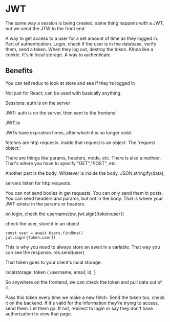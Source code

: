 # JWT

The same way a session is being created, same thing happens with a JWT, but we send the JTW to the front end

A way to get access to a user for a set amount of time as they logged in. Part of authentication. Login, check if the user is in the database, verify them, send a token. When they log out, destroy the token. KInda like a cookie. It's in local storage. A way to authenticate

## Benefits

You can tell redux to look at store and see if they're logged in

Not just for React; can be used with basically anything.

Sessions: auth is on the server

JWT: auth is on the server, then sent to the frontend

JWT.io

JWTs have expiration times, after which it is no longer valid.

fetches are http requests. inside that request is an object. The 'request object.'

There are things like params, headers, mode, etc. There is also a method. That's where you have to specify "GET","POST", etc.

Another part is the body. Whatever is inside the body, JSON.stringify(data),

servers listen for http requests.

You can not send bodies in get requests. You can only send them in posts. You can send headers and params, but not in the body. That is where your JWT exists: in the params or headers.

on login, check the username/pw, jwt.sign({token:user})

check the user, store it in an object

    const user = await Users.findOne()
    jwt.sign({token:user})

This is why you need to always store an await in a variable. That way you can see the response. res.send(user)

That token goes to your client's local storage.

localstorage: token
{
username,
email,
id,
}

So anywhere on the frontend, we can check the token and pull data out of it.

Pass this token every time we make a new fetch. Send the token too, check it on the backend. If it's valid for the information they're trying to access, send them. Let them go. If not, redirect to login or say they don't have authorization to view that page.
